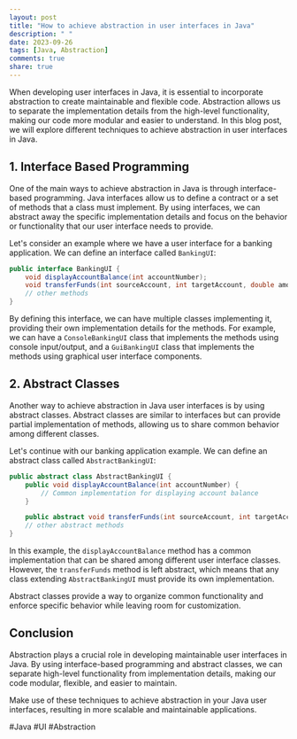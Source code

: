 ```yaml
---
layout: post
title: "How to achieve abstraction in user interfaces in Java"
description: " "
date: 2023-09-26
tags: [Java, Abstraction]
comments: true
share: true
---
```


When developing user interfaces in Java, it is essential to incorporate abstraction to create maintainable and flexible code. Abstraction allows us to separate the implementation details from the high-level functionality, making our code more modular and easier to understand. In this blog post, we will explore different techniques to achieve abstraction in user interfaces in Java.

## 1. Interface Based Programming

One of the main ways to achieve abstraction in Java is through interface-based programming. Java interfaces allow us to define a contract or a set of methods that a class must implement. By using interfaces, we can abstract away the specific implementation details and focus on the behavior or functionality that our user interface needs to provide.

Let's consider an example where we have a user interface for a banking application. We can define an interface called `BankingUI`:

```java
public interface BankingUI {
    void displayAccountBalance(int accountNumber);
    void transferFunds(int sourceAccount, int targetAccount, double amount);
    // other methods
}
```

By defining this interface, we can have multiple classes implementing it, providing their own implementation details for the methods. For example, we can have a `ConsoleBankingUI` class that implements the methods using console input/output, and a `GuiBankingUI` class that implements the methods using graphical user interface components.

## 2. Abstract Classes

Another way to achieve abstraction in Java user interfaces is by using abstract classes. Abstract classes are similar to interfaces but can provide partial implementation of methods, allowing us to share common behavior among different classes.

Let's continue with our banking application example. We can define an abstract class called `AbstractBankingUI`:

```java
public abstract class AbstractBankingUI {
    public void displayAccountBalance(int accountNumber) {
        // Common implementation for displaying account balance
    }

    public abstract void transferFunds(int sourceAccount, int targetAccount, double amount);
    // other abstract methods
}
```

In this example, the `displayAccountBalance` method has a common implementation that can be shared among different user interface classes. However, the `transferFunds` method is left abstract, which means that any class extending `AbstractBankingUI` must provide its own implementation.

Abstract classes provide a way to organize common functionality and enforce specific behavior while leaving room for customization.

## Conclusion

Abstraction plays a crucial role in developing maintainable user interfaces in Java. By using interface-based programming and abstract classes, we can separate high-level functionality from implementation details, making our code modular, flexible, and easier to maintain.

Make use of these techniques to achieve abstraction in your Java user interfaces, resulting in more scalable and maintainable applications.

#Java #UI #Abstraction